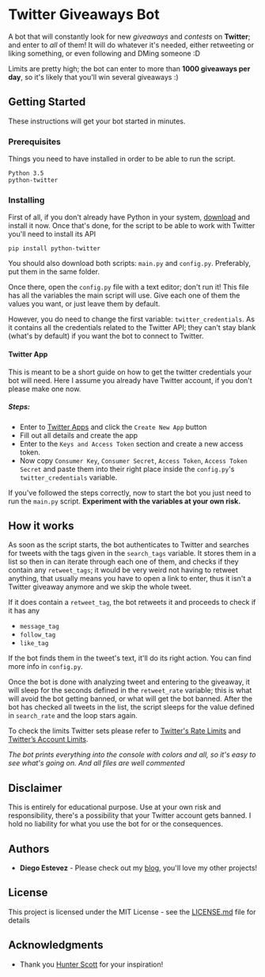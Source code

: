 # Twitter Giveaways Bot

A bot that will constantly look for new *giveaways* and *contests* on **Twitter**; and enter to *all* of them!
It will do whatever it's needed, either retweeting or liking something, or even following and DMing someone :D

Limits are pretty high; the bot can enter to more than **1000 giveaways per day**, so it's likely that you'll win several giveaways :)

## Getting Started

These instructions will get your bot started in minutes.

### Prerequisites

Things you need to have installed in order to be able to run the script.

```
Python 3.5
python-twitter
```

### Installing

First of all, if you don't already have Python in your system, [download](https://www.python.org/downloads/) and install it now. Once that's done, for the 
script to be able to work with Twitter you'll need to install its API

```
pip install python-twitter
```
You should also download both scripts: ``main.py`` and ``config.py``. Preferably, put them in the same folder.

Once there, open the ``config.py`` file with a text editor; don't run it!
This file has all the variables the main script will use. Give each one of them the values you want, or just leave them by default.

However, you do need to change the first variable: ``twitter_credentials``. As it contains all the credentials related to the Twitter API; 
they can't stay blank (what's by default) if you want the bot to connect to Twitter.

#### Twitter App
This is meant to be a short guide on how to get the twitter credentials your bot will need. Here I assume you already have Twitter account, if you don't please make one now. 
##### Steps: 
* Enter to [Twitter Apps](https://apps.twitter.com/) and click the `Create New App` button
* Fill out all details and create the app
* Enter to the ``Keys and Access Token`` section and create a new access token. 
* Now copy ``Consumer Key``, ``Consumer Secret``, ``Access Token``, ``Access Token Secret`` and paste them into their right place inside
the ``config.py``'s ``twitter_credentials`` variable.

If you've followed the steps correctly, now to start the bot you just need to run the ``main.py`` script. **Experiment with the variables at your own risk.**

## How it works
As soon as the script starts, the bot authenticates to Twitter and searches for tweets with the tags given in the ``search_tags`` variable. It stores them in a list so then in can 
iterate through each one of them, and checks if they contain any ``retweet_tags``; it would be very weird not having to retweet anything, that usually means you have to open a link
to enter, thus it isn't a Twitter giveaway anymore and we skip the whole tweet.


If it does contain a ``retweet_tag``, the bot retweets it and proceeds to check if it has any
* ``message_tag``
* ``follow_tag``
* ``like_tag``

 
If the bot finds them in the tweet's text, it'll do its right action. You can find more info in ``config.py``. 

Once the bot is done with analyzing tweet and entering to the giveaway, it will sleep for the seconds defined in the ``retweet_rate`` variable; this is 
what will avoid the bot getting banned, or what will get the bot banned. 
After the bot has checked all tweets in the list, the script sleeps for the value defined in ``search_rate`` and the loop stars again. 

To check the limits Twitter sets please refer to [Twitter's Rate Limits](https://dev.twitter.com/rest/public/rate-limits) and [Twitter’s Account Limits](https://support.twitter.com/articles/344781).

*The bot prints everything into the console with colors and all, so it's easy to see what's going on. And all files are well commented*

## Disclaimer

This is entirely for educational purpose. Use at your own risk and responsibility, there's a possibility that your Twitter account gets banned. I hold no liability for what you use the bot for or the consequences.

## Authors

* **Diego Estevez** - Please check out my [blog](https://www.diegoestevez.me), you'll love my other projects!

## License

This project is licensed under the MIT License - see the [LICENSE.md](LICENSE.md) file for details

## Acknowledgments

* Thank you [Hunter Scott](http://www.hscott.net/twitter-contest-winning-as-a-service/) for your inspiration!

